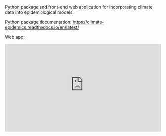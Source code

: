 Python package and front-end web application for incorporating climate data into epidemiological models.

Python package documentation: https://climate-epidemics.readthedocs.io/en/latest/

Web app:

<div class="embed-container">
    <iframe src="https://will-s-hart-climepi-web-app.hf.space" width="100%" height="600" allowfullscreen></iframe>
</div>

<style>
    .embed-container {
        position: relative;
        padding-bottom: 56.25%; /* 16:9 ratio */
        height: 0;
        overflow: hidden;
        max-width: 100%;
        background-color: #f0f0f0;
    }
    .embed-container iframe {
        position: absolute;
        top: 0;
        left: 0;
        width: 100%;
        height: 100%;
        border: 0;
    }
</style>
